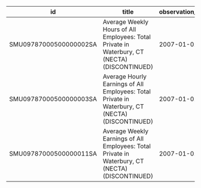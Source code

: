 | id                     | title                                                                                           | observation_start   | observation_end   |
|------------------------|-------------------------------------------------------------------------------------------------|---------------------|-------------------|
| SMU09787000500000002SA | Average Weekly Hours of All Employees: Total Private in Waterbury, CT (NECTA) (DISCONTINUED)    | 2007-01-01          | 2022-03-01        |
| SMU09787000500000003SA | Average Hourly Earnings of All Employees: Total Private in Waterbury, CT (NECTA) (DISCONTINUED) | 2007-01-01          | 2022-03-01        |
| SMU09787000500000011SA | Average Weekly Earnings of All Employees: Total Private in Waterbury, CT (NECTA) (DISCONTINUED) | 2007-01-01          | 2022-03-01        |